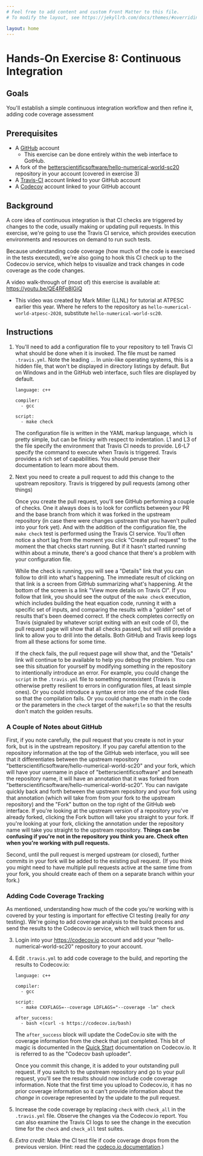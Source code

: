 ```yaml
---
# Feel free to add content and custom Front Matter to this file.
# To modify the layout, see https://jekyllrb.com/docs/themes/#overriding-theme-defaults

layout: home
---
```

# Hands-On Exercise 8: Continuous Integration
## Goals
You'll establish a simple continuous integration workflow and then refine it, adding code coverage assessment

## Prerequisites
* A [GitHub](https://github.com) account
    - This exercise can be done entirely within the web interface to GotHub.
* A fork of the [betterscientificsoftware/hello-numerical-world-sc20](https://github.com/betterscientificsoftware/hello-numerical-world-sc20) repository in your account (covered in exercise 3)
* A [Travis-CI](https://travis-ci.com) account linked to your GitHub account
* A [Codecov](https://codecov.io) account linked to your GitHub account

## Background

A core idea of continuous integration is that CI checks are triggered by changes to the code, usually making or updating pull requests.  In this exercise, we're going to use the Travis CI service, which provides execution environments and resources on demand to run such tests.

Because understanding code coverage (how much of the code is exercised in the tests executed), we're also going to hook this CI check up to the Codecov.io service, which helps to visualize and track changes in code coverage as the code changes.

A video walk-through of (most of) this exercise is available at: <https://youtu.be/QE4RFp8lGiQ>
* This video was created by Mark Miller (LLNL) for tutorial at ATPESC earlier this year.  Where he refers to the repository as `hello-numerical-world-atpesc-2020`, substitute `hello-numerical-world-sc20`.


## Instructions

1. You'll need to add a configuration file to your repository to tell Travis CI what should be done when it is invoked.  The file must be named `.travis.yml`.  Note the leading `.`.  In unix-like operating systems, this is a hidden file, that won't be displayed in directory listings by default.  But on Windows and in the GitHub web interface, such files are displayed by default.

    ```
    language: c++
    
    compiler:
      - gcc
    
    script:
      - make check
    ```

    The configuration file is written in the YAML markup language, which is pretty simple, but can be finicky with respect to indentation.  L1 and L3 of the file specify the environment that Travis CI needs to provide.  L6-L7 specify the command to execute when Travis is triggered.  Travis provides a rich set of capabilities.  You should peruse their documentation to learn more about them.

2. Next you need to create a pull request to add this change to the upstream repository.  Travis is triggered by pull requests (among other things)

    Once you create the pull request, you'll see GitHub performing a couple of checks.  One it always does is to look for conflicts between your PR and the base branch from which it was forked in the upstream repository (in case there were changes upstream that you haven't pulled into your fork yet).  And with the addition of the configuration file, the `make check` test is performed using the Travis CI service.  You'll often notice a short lag from the moment you click "Create pull request" to the moment the that checks start running.  But if it hasn't started running within about a minute, there's a good chance that there's a problem with your configuration file.

    While the check is running, you will see a "Details" link that you can follow to drill into what's happening.  The immediate result of clicking on that link is a screen from GitHub summarizing what's happening.  At the bottom of the screen is a link "View more details on Travis CI".  If you follow that link, you should see the output of the `make check` execution, which includes building the heat equation code, running it with a specific set of inputs, and comparing the results with a "golden" set of results that's been deemed correct. If the check completes correctly on Travis (signaled by whatever script exiting with an exit code of 0), the pull request page will show that all checks passed, but will still provide a link to allow you to drill into the details.  Both GitHub and Travis keep logs from all these actions for some time.

    If the check fails, the pull request page will show that, and the "Details" link will continue to be available to help you debug the problem.  You can see this situation for yourself by modifying something in the repository to intentionally introduce an error.  For example, you could change the `script` in the `.travis.yml` file to something nonexistent (Travis is otherwise pretty resilient to errors in configuration files, at least simple ones).  Or you could introduce a syntax error into one of the code files so that the compilation fails.  Or you could change the math in the code or the parameters in the `check` target of the `makefile` so that the results don't match the golden results.

### A Couple of Notes about GitHub

First, if you note carefully, the pull request that you create is not in your fork, but is in the upstream repository.  If you pay careful attention to the repository information at the top of the GitHub web interface, you will see that it differentiates between the upstream repository "betterscientificsoftware/hello-numerical-world-sc20" and your fork, which will have your username in place of "betterscientificsoftware" and beneath the repository name, it will have an annotation that it was forked from "betterscientificsoftware/hello-numerical-world-sc20".  You can navigate quickly back and forth between the upstream repository and your fork using that annotation (which will take from from your fork to the upstream repository) and the "Fork" button on the top right of the GitHub web interface.  If you're looking at the upstream version of a repository you've already forked, clicking the Fork button will take you straight to your fork.  If you're looking at your fork, clicking the annotation under the repository name will take you straight to the upstream repository.  **Things can be confusing if you're not in the repository you think you are.  Check often when you're working with pull requests.**

Second, until the pull request is merged upstream (or closed), further commits in your fork will be added to the existing pull request.  (If you think you might need to have multiple pull requests active at the same time from your fork, you should create each of them on a separate branch within your fork.)

### Adding Code Coverage Tracking

As mentioned, understanding how much of the code you're working with is covered by your testing is important for effective CI testing (really for *any* testing).  We're going to add coverage analysis to the build process and send the results to the Codecov.io service, which will track them for us.

3. Login into your <https://codecov.io> account and add your "hello-numerical-world-sc20" repository to your account.

4. Edit `.travis.yml` to add code coverage to the build, and reporting the results to Codecov.io:

    ```
    language: c++
    
    compiler:
      - gcc
    
    script:
      - make CXXFLAGS=--coverage LDFLAGS="--coverage -lm" check
    
    after_success:
      - bash <(curl -s https://codecov.io/bash)
     ```

    The `after_success` block will update the CodeCov.io site with the coverage information from the check that just completed.  This bit of magic is documented in the [Quick Start](https://docs.codecov.io/docs) documentation on Codecov.io.  It is referred to as the "Codecov bash uploader".

    Once you commit this change, it is added to your outstanding pull request.  If you switch to the upstream repository and go to your pull request, you'll see the results should now include code coverage information.  Note that the first time you upload to Codecov.io, it has no prior coverage information so it can't provide information about the *change* in coverage represented by the update to the pull request.

5. Increase the code coverage by replacing `check` with `check_all` in the `.travis.yml` file.  Observe the changes via the Codecov.io report.  You can also examine the Travis CI logs to see the change in the execution time for the `check` and `check_all` test suites.

6. *Extra credit*: Make the CI test file if code coverage drops from the previous version. (Hint: read the [codeco.io documentation](https://docs.codecov.io/docs).)